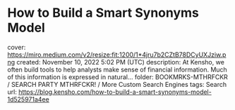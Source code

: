 # How to Build a Smart Synonyms Model

cover: https://miro.medium.com/v2/resize:fit:1200/1*4jru7b2CZtB78DCyUXJziw.png
created: November 10, 2022 5:02 PM (UTC)
description: At Kensho, we often build tools to help analysts make sense of financial information. Much of this information is expressed in natural…
folder: BOOKMRKS-MTHRFCKR / SEARCH PARTY MTHRFCKR! / More Custom Search Engines
tags: Search
url: https://blog.kensho.com/how-to-build-a-smart-synonyms-model-1d525971a4ee